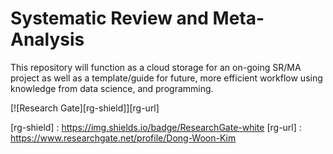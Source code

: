 # Systematic Review and Meta-Analysis

This repository will function as a cloud storage for an on-going SR/MA project as well as a template/guide for future, more efficient workflow using knowledge from data science, and programming.

<!-- Comments/notes:







-->

<!-- project shields 
icons with text links to url for social media, research profiles, etc. 
[![display text for link][image link]][url]
-->

[![Research Gate][rg-shield]][rg-url]

[rg-shield] : https://img.shields.io/badge/ResearchGate-white
[rg-url] : https://www.researchgate.net/profile/Dong-Woon-Kim 
